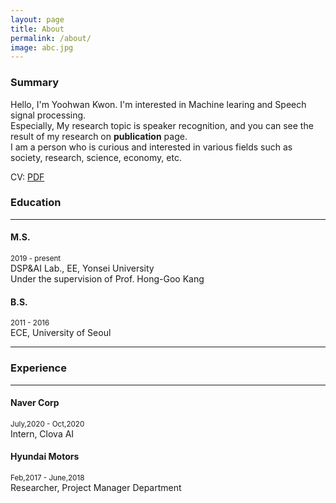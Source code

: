 ```yaml
---
layout: page
title: About
permalink: /about/
image: abc.jpg
---
```


### Summary
Hello, I'm Yoohwan Kwon. I'm interested in Machine learing and Speech signal processing.<br>
Especially, My research topic is speaker recognition, and you can see the result of my research on **publication** page. <br>
I am a person who is curious and interested in various fields such as society, research, science, economy, etc. <br>

CV: [PDF](https://yoohwankwon.github.io/pdf/Yoohwan_CV_201030.pdf)


### Education
***
#### M.S.
<small>2019 - present</small> <br>
DSP&AI Lab., EE, Yonsei University <br>
Under the supervision of Prof. Hong-Goo Kang <br>

#### B.S.
<small>2011 - 2016</small> <br>
ECE, University of Seoul <br>

***

### Experience
***
#### Naver Corp
<small>July,2020 - Oct,2020</small> <br>
Intern, Clova AI <br>

#### Hyundai Motors
<small>Feb,2017 - June,2018</small> <br>
Researcher, Project Manager Department <br>

